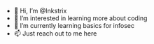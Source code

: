 - 👋 Hi, I’m @Inkstrix
- 👀 I’m interested in learning more about coding
- 🌱 I’m currently learning basics for infosec
- 📫 Just reach out to me here

<!---
Inkstrix/Inkstrix is a ✨ special ✨ repository because its `README.md` (this file) appears on your GitHub profile.
You can click the Preview link to take a look at your changes.
--->
